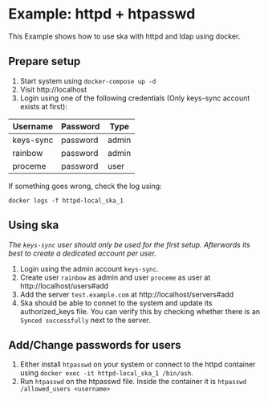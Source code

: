 # Example: httpd + htpasswd

This Example shows how to use ska with httpd and ldap using docker.

## Prepare setup

1. Start system using `docker-compose up -d`
1. Visit http://localhost
1. Login using one of the following credentials (Only keys-sync account exists at first):

|Username|Password|Type|
|---|---|---|
|keys-sync|password|admin|
|rainbow|password|admin|
|proceme|password|user|

If something goes wrong, check the log using:
```
docker logs -f httpd-local_ska_1
```

## Using ska

_The `keys-sync` user should only be used for the first setup. Afterwards its best to create a dedicated account per user._

1. Login using the admin account `keys-sync`.
1. Create user `rainbow` as admin and user `proceme` as user at http://localhost/users#add
1. Add the server `test.example.com` at http://localhost/servers#add
1. Ska should be able to connet to the system and update its authorized_keys file. You can verify this by checking whether there is an `Synced successfully` next to the server. 

## Add/Change passwords for users

1. Either install `htpasswd` on your system or connect to the httpd container using `docker exec -it httpd-local_ska_1 /bin/ash`.
1. Run `htpasswd` on the htpasswd file. Inside the container it is `htpasswd /allowed_users <username>`
